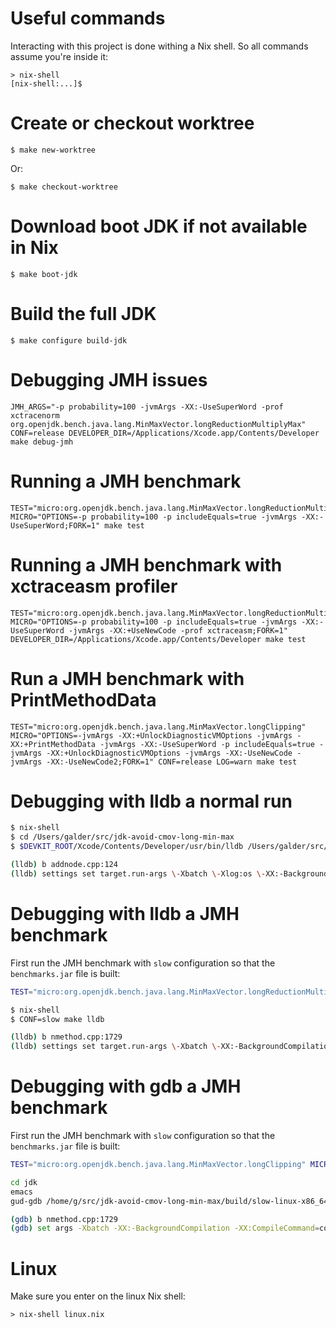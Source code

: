 # Useful commands

Interacting with this project is done withing a Nix shell.
So all commands assume you're inside it:

```shell
> nix-shell
[nix-shell:...]$
```

# Create or checkout worktree

```shell
$ make new-worktree
```

Or:

```shell
$ make checkout-worktree
```

# Download boot JDK if not available in Nix

```shell
$ make boot-jdk
```

# Build the full JDK

```shell
$ make configure build-jdk
```

# Debugging JMH issues

```shell
JMH_ARGS="-p probability=100 -jvmArgs -XX:-UseSuperWord -prof xctracenorm org.openjdk.bench.java.lang.MinMaxVector.longReductionMultiplyMax" CONF=release DEVELOPER_DIR=/Applications/Xcode.app/Contents/Developer make debug-jmh
```

# Running a JMH benchmark

```shell
TEST="micro:org.openjdk.bench.java.lang.MinMaxVector.longReductionMultiplyMax" MICRO="OPTIONS=-p probability=100 -p includeEquals=true -jvmArgs -XX:-UseSuperWord;FORK=1" make test
```

# Running a JMH benchmark with xctraceasm profiler

```shell
TEST="micro:org.openjdk.bench.java.lang.MinMaxVector.longReductionMultiplyMax" MICRO="OPTIONS=-p probability=100 -p includeEquals=true -jvmArgs -XX:-UseSuperWord -jvmArgs -XX:+UseNewCode -prof xctraceasm;FORK=1" DEVELOPER_DIR=/Applications/Xcode.app/Contents/Developer make test
```

# Run a JMH benchmark with PrintMethodData

```shell
TEST="micro:org.openjdk.bench.java.lang.MinMaxVector.longClipping" MICRO="OPTIONS=-jvmArgs -XX:+UnlockDiagnosticVMOptions -jvmArgs -XX:+PrintMethodData -jvmArgs -XX:-UseSuperWord -p includeEquals=true -jvmArgs -XX:+UnlockDiagnosticVMOptions -jvmArgs -XX:-UseNewCode -jvmArgs -XX:-UseNewCode2;FORK=1" CONF=release LOG=warn make test
```

# Debugging with lldb a normal run

```bash
$ nix-shell
$ cd /Users/galder/src/jdk-avoid-cmov-long-min-max
$ $DEVKIT_ROOT/Xcode/Contents/Developer/usr/bin/lldb /Users/galder/src/jdk-avoid-cmov-long-min-max/build/slow-darwin-arm64/jdk/bin/java

(lldb) b addnode.cpp:124
(lldb) settings set target.run-args \-Xbatch \-Xlog:os \-XX:-BackgroundCompilation \-XX:CompileCommand=compileonly,Test::test /Users/galder/src/colata/avoid-cmov-long-min-max-8351409/Test.java
```

# Debugging with lldb a JMH benchmark

First run the JMH benchmark with `slow` configuration so that the `benchmarks.jar` file is built:

```bash
TEST="micro:org.openjdk.bench.java.lang.MinMaxVector.longReductionMultiplyMax" MICRO="OPTIONS=-p probability=100 -p includeEquals=true -jvmArgs -XX:-UseSuperWord -jvmArgs -XX:+UseNewCode;FORK=1" CONF=slow make test
```

```bash
$ nix-shell
$ CONF=slow make lldb

(lldb) b nmethod.cpp:1729
(lldb) settings set target.run-args \-Xbatch \-XX:-BackgroundCompilation \-XX:CompileCommand=compileonly,org.openjdk.bench.java.lang.MinMaxVector::longReductionMultiplyMax \-XX:+PrintNMethods \-XX:-UseSuperWord \-XX:+UseNewCode \-jar /Users/galder/src/jdk-avoid-cmov-long-min-max/build/slow-darwin-arm64/images/test/micro/benchmarks.jar MinMaxVector.longReductionMultiplyMax \-f 0 \-p size=2048 \-p probability=100 \-p includeEquals=true
```

# Debugging with gdb a JMH benchmark

First run the JMH benchmark with `slow` configuration so that the `benchmarks.jar` file is built:

```bash
TEST="micro:org.openjdk.bench.java.lang.MinMaxVector.longClipping" MICRO="OPTIONS=-p range=100 -jvmArgs -XX:+UnlockDiagnosticVMOptions -jvmArgs -XX:-UseSuperWord -jvmArgs -XX:+UseNewCode -jvmArgs -XX:+UseNewCode2;FORK=1" CONF=slow LOG=warn make test
```

```bash
cd jdk
emacs
gud-gdb /home/g/src/jdk-avoid-cmov-long-min-max/build/slow-linux-x86_64/jdk/bin/java

(gdb) b nmethod.cpp:1729
(gdb) set args -Xbatch -XX:-BackgroundCompilation -XX:CompileCommand=compileonly,org.openjdk.bench.java.lang.MinMaxVector::longClippingRange -XX:+PrintNMethods -XX:-UseSuperWord -XX:+UseNewCode -XX:+UseNewCode2 -jar /home/g/src/jdk-avoid-cmov-long-min-max/build/slow-linux-x86_64/images/test/micro/benchmarks.jar MinMaxVector.longClippingRange -f 0 -p range=100
```

# Linux

Make sure you enter on the linux Nix shell:

```shell
> nix-shell linux.nix
```
